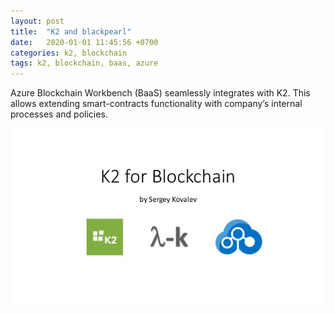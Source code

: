 ```yaml
---
layout: post
title:  "K2 and blackpearl"
date:   2020-01-01 11:45:56 +0700
categories: k2, blockchain
tags: k2, blockchain, baas, azure
---
```

Azure Blockchain Workbench (BaaS) seamlessly integrates with K2. This allows extending smart-contracts functionality with company’s internal processes and policies.


![K2 and Blockchain](/assets/k2-blockchain/k2-for-blockchain.jpg)